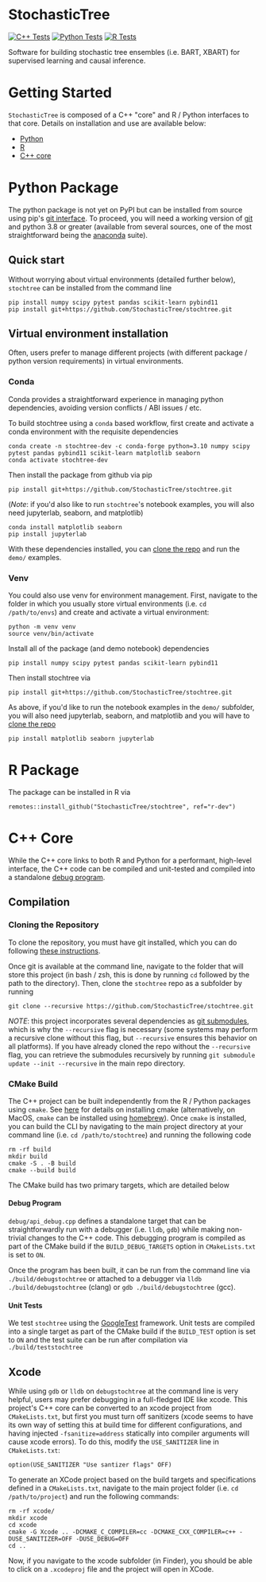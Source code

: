 # StochasticTree

[![C++ Tests](https://github.com/StochasticTree/stochtree/actions/workflows/cpp-test.yml/badge.svg)](https://github.com/StochasticTree/stochtree/actions/workflows/cpp-test.yml)
[![Python Tests](https://github.com/StochasticTree/stochtree/actions/workflows/python-test.yml/badge.svg)](https://github.com/StochasticTree/stochtree/actions/workflows/python-test.yml)
[![R Tests](https://github.com/StochasticTree/stochtree/actions/workflows/r-test.yml/badge.svg)](https://github.com/StochasticTree/stochtree/actions/workflows/r-test.yml)

Software for building stochastic tree ensembles (i.e. BART, XBART) for supervised learning and causal inference.

# Getting Started

`StochasticTree` is composed of a C++ "core" and R / Python interfaces to that core. 
Details on installation and use are available below:

* [Python](#python-package)
* [R](#r-package)
* [C++ core](#c-core)

# Python Package

The python package is not yet on PyPI but can be installed from source using pip's [git interface](https://pip.pypa.io/en/stable/topics/vcs-support/). 
To proceed, you will need a working version of [git](https://git-scm.com) and python 3.8 or greater (available from several sources, one of the most 
straightforward being the [anaconda](https://docs.conda.io/projects/conda/en/stable/user-guide/install/index.html) suite).

## Quick start

Without worrying about virtual environments (detailed further below), `stochtree` can be installed from the command line

```
pip install numpy scipy pytest pandas scikit-learn pybind11
pip install git+https://github.com/StochasticTree/stochtree.git
```

## Virtual environment installation

Often, users prefer to manage different projects (with different package / python version requirements) in virtual environments. 

### Conda

Conda provides a straightforward experience in managing python dependencies, avoiding version conflicts / ABI issues / etc.

To build stochtree using a `conda` based workflow, first create and activate a conda environment with the requisite dependencies

```{bash}
conda create -n stochtree-dev -c conda-forge python=3.10 numpy scipy pytest pandas pybind11 scikit-learn matplotlib seaborn
conda activate stochtree-dev
```

Then install the package from github via pip

```{bash}
pip install git+https://github.com/StochasticTree/stochtree.git
```

(*Note*: if you'd also like to run `stochtree`'s notebook examples, you will also need jupyterlab, seaborn, and matplotlib)

```{bash}
conda install matplotlib seaborn
pip install jupyterlab
```

With these dependencies installed, you can [clone the repo](###cloning-the-repository) and run the `demo/` examples.

### Venv

You could also use venv for environment management. First, navigate to the folder in which you usually store virtual environments 
(i.e. `cd /path/to/envs`) and create and activate a virtual environment:

```{bash}
python -m venv venv
source venv/bin/activate
```

Install all of the package (and demo notebook) dependencies

```{bash}
pip install numpy scipy pytest pandas scikit-learn pybind11
```

Then install stochtree via

```{bash}
pip install git+https://github.com/StochasticTree/stochtree.git
```

As above, if you'd like to run the notebook examples in the `demo/` subfolder, you will also need jupyterlab, seaborn, and matplotlib and you will have to [clone the repo](###cloning-the-repository)

```{bash}
pip install matplotlib seaborn jupyterlab
```

# R Package

The package can be installed in R via

```
remotes::install_github("StochasticTree/stochtree", ref="r-dev")
```

# C++ Core

While the C++ core links to both R and Python for a performant, high-level interface, 
the C++ code can be compiled and unit-tested and compiled into a standalone 
[debug program](https://github.com/StochasticTree/stochtree/tree/main/debug).

## Compilation

### Cloning the Repository

To clone the repository, you must have git installed, which you can do following [these instructions](https://learn.microsoft.com/en-us/devops/develop/git/install-and-set-up-git). 

Once git is available at the command line, navigate to the folder that will store this project (in bash / zsh, this is done by running `cd` followed by the path to the directory). 
Then, clone the `stochtree` repo as a subfolder by running
```{bash}
git clone --recursive https://github.com/StochasticTree/stochtree.git
```

*NOTE*: this project incorporates several dependencies as [git submodules](https://git-scm.com/book/en/v2/Git-Tools-Submodules), 
which is why the `--recursive` flag is necessary (some systems may perform a recursive clone without this flag, but 
`--recursive` ensures this behavior on all platforms). If you have already cloned the repo without the `--recursive` flag, 
you can retrieve the submodules recursively by running `git submodule update --init --recursive` in the main repo directory.


### CMake Build

The C++ project can be built independently from the R / Python packages using `cmake`. 
See [here](https://cmake.org/install/) for details on installing cmake (alternatively, 
on MacOS, `cmake` can be installed using [homebrew](https://formulae.brew.sh/formula/cmake)).
Once `cmake` is installed, you can build the CLI by navigating to the main 
project directory at your command line (i.e. `cd /path/to/stochtree`) and 
running the following code 

```{bash}
rm -rf build
mkdir build
cmake -S . -B build
cmake --build build
```

The CMake build has two primary targets, which are detailed below

#### Debug Program

`debug/api_debug.cpp` defines a standalone target that can be straightforwardly run with a debugger (i.e. `lldb`, `gdb`) 
while making non-trivial changes to the C++ code.
This debugging program is compiled as part of the CMake build if the `BUILD_DEBUG_TARGETS` option in `CMakeLists.txt` is set to `ON`.

Once the program has been built, it can be run from the command line via `./build/debugstochtree` or attached to a debugger 
via `lldb ./build/debugstochtree` (clang) or `gdb ./build/debugstochtree` (gcc).

#### Unit Tests

We test `stochtree` using the [GoogleTest](https://google.github.io/googletest/) framework.
Unit tests are compiled into a single target as part of the CMake build if the `BUILD_TEST` option is set to `ON` 
and the test suite can be run after compilation via `./build/teststochtree`

## Xcode

While using `gdb` or `lldb` on `debugstochtree` at the command line is very helpful, users may prefer debugging in a full-fledged IDE like xcode. This project's C++ core can be converted to an xcode project from `CMakeLists.txt`, but first you must turn off sanitizers (xcode seems to have its own way of setting this at build time for different configurations, and having injected 
`-fsanitize=address` statically into compiler arguments will cause xcode errors). To do this, modify the `USE_SANITIZER` line in `CMakeLists.txt`:

```
option(USE_SANITIZER "Use santizer flags" OFF)
```

To generate an XCode project based on the build targets and specifications defined in a `CMakeLists.txt`, navigate to the main project folder (i.e. `cd /path/to/project`) and run the following commands:

```{bash}
rm -rf xcode/
mkdir xcode
cd xcode
cmake -G Xcode .. -DCMAKE_C_COMPILER=cc -DCMAKE_CXX_COMPILER=c++ -DUSE_SANITIZER=OFF -DUSE_DEBUG=OFF
cd ..
```

Now, if you navigate to the xcode subfolder (in Finder), you should be able to click on a `.xcodeproj` file and the project will open in XCode.
